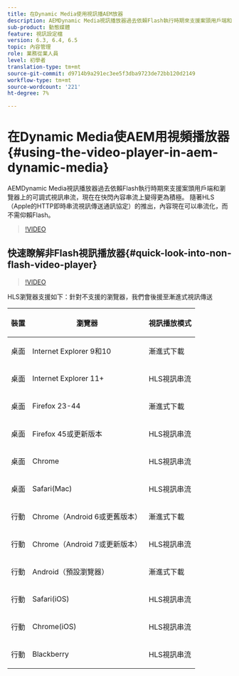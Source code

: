 ```yaml
---
title: 在Dynamic Media使用視訊播AEM放器
description: AEMDynamic Media視訊播放器過去依賴Flash執行時期來支援案頭用戶端和瀏覽器上的可調式視訊串流，現在在快閃內容串流上變得更為積極。 隨著HLS（Apple的HTTP即時串流視訊傳送通訊協定）的推出，內容現在可以串流化，而不需仰賴Flash。
sub-product: 動態媒體
feature: 視訊設定檔
version: 6.3, 6.4, 6.5
topic: 內容管理
role: 業務從業人員
level: 初學者
translation-type: tm+mt
source-git-commit: d9714b9a291ec3ee5f3dba9723de72bb120d2149
workflow-type: tm+mt
source-wordcount: '221'
ht-degree: 7%

---
```



# 在Dynamic Media使AEM用視頻播放器{#using-the-video-player-in-aem-dynamic-media}

AEMDynamic Media視訊播放器過去依賴Flash執行時期來支援案頭用戶端和瀏覽器上的可調式視訊串流，現在在快閃內容串流上變得更為積極。 隨著HLS（Apple的HTTP即時串流視訊傳送通訊協定）的推出，內容現在可以串流化，而不需仰賴Flash。

>[!VIDEO](https://video.tv.adobe.com/v/16791/?quality=9&learn=on)

## 快速瞭解非Flash視訊播放器{#quick-look-into-non-flash-video-player}

>[!VIDEO](https://video.tv.adobe.com/v/17429/?quality=9&learn=on)

HLS瀏覽器支援如下：針對不支援的瀏覽器，我們會後援至漸進式視訊傳送

<table> 
 <thead> 
  <tr> 
   <th> <p>裝置</p> </th>
   <th> <p>瀏覽器</p> </th>
   <th > <p>視訊播放模式</p> </th>
  </tr>
 </thead>
 <tbody>
  <tr> 
   <td> <p>桌面</p> </td>
   <td> <p>Internet Explorer 9和10</p> </td>
   <td> <p>漸進式下載</p> </td>
  </tr>
  <tr>
   <td> <p>桌面</p> </td>
   <td> <p>Internet Explorer 11+</p> </td>
   <td> <p>HLS視訊串流</p> </td>
  </tr>
  <tr>
   <td> <p>桌面</p> </td>
   <td> <p>Firefox 23-44</p> </td>
   <td> <p>漸進式下載</p> </td>
  </tr>
  <tr> 
   <td> <p>桌面</p> </td>
   <td> <p>Firefox 45或更新版本</p> </td>
   <td> <p>HLS視訊串流</p> </td>
  </tr>
  <tr> 
   <td> <p>桌面</p> </td>
   <td> <p>Chrome</p> </td>
   <td> <p>HLS視訊串流</p> </td>
  </tr>
  <tr> 
   <td> <p>桌面</p> </td>
   <td> <p>Safari(Mac)</p> </td>
   <td> <p>HLS視訊串流</p> </td>
  </tr>
  <tr> 
   <td> <p>行動</p> </td>
   <td> <p>Chrome（Android 6或更舊版本）</p> </td>
   <td> <p>漸進式下載</p> </td>
  </tr>
  <tr> 
   <td> <p>行動</p> </td>
   <td> <p>Chrome（Android 7或更新版本）</p> </td>
   <td> <p>HLS視訊串流</p> </td>
  </tr>
  <tr> 
   <td> <p>行動</p> </td>
   <td> <p>Android（預設瀏覽器）</p> </td>
   <td> <p>漸進式下載</p> </td>
  </tr>
  <tr> 
   <td> <p>行動</p> </td>
   <td> <p>Safari(iOS)</p> </td>
   <td> <p>HLS視訊串流</p> </td>
  </tr>
  <tr> 
   <td> <p>行動</p> </td>
   <td> <p>Chrome(iOS)</p> </td>
   <td> <p>HLS視訊串流</p> </td>
  </tr>
  <tr> 
   <td> <p>行動</p> </td>
   <td> <p>Blackberry</p> </td>
   <td> <p>HLS視訊串流</p> </td>
  </tr>
 </tbody>
</table>